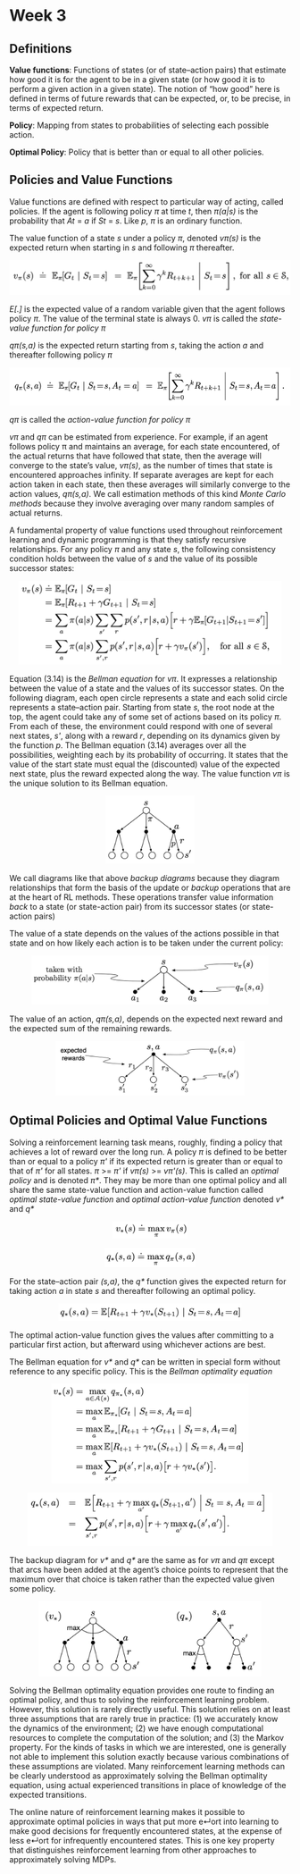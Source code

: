# Week 3

## Definitions

**Value functions**: Functions of states (or of state–action pairs) that
estimate how good it is for the agent to be in a given state (or how good it is
to perform a given action in a given state). The notion of “how good” here is
defined in terms of future rewards that can be expected, or, to be precise, in
terms of expected return.

**Policy**: Mapping from states to probabilities of selecting each possible
action.

**Optimal Policy**: Policy that is better than or equal to all other policies.

## Policies and Value Functions

Value functions are defined with respect to particular way of acting, called
policies. If the agent is following policy *π* at time *t*, then *π(a|s)* is the
probability that *At* = *a* if *St* = *s*. Like *p*, *π* is an ordinary
function.

The value function of a state *s* under a policy *π*, denoted *vπ(s)* is the
expected return when starting in *s* and following *π* thereafter.

<p align="center">
<img
src="https://github.com/vdouet/Reinforcement-Learning/blob/master/02%20-%20Reinforcement%20Learning%20Specialization%20-%20Alberta%20University%20/Images/valuefunction1.png"
alt="Update rule" title="Update rule" width="510" height="62" />
</p>

*E[.]* is the expected value of a random variable given that the agent follows
policy *π*. The value of the terminal state is always 0. *vπ* is called the
*state-value function for policy π*

*qπ(s,a)* is the expected return starting from *s*, taking the action *a* and
thereafter following policy *π*

<p align="center">
<img
src="https://github.com/vdouet/Reinforcement-Learning/blob/master/02%20-%20Reinforcement%20Learning%20Specialization%20-%20Alberta%20University%20/Images/actionvaluefunction.png"
alt="Update rule" title="Update rule" width="546" height="68" />
</p>

*qπ* is called the *action-value function for policy π*

*vπ* and *qπ* can be estimated from experience. For example, if an agent
follows policy π and maintains an average, for each state encountered, of the
actual returns that have followed that state, then the average will converge to
the state’s value, *vπ(s)*, as the number of times that state is encountered
approaches infinity. If separate averages are kept for each action taken in
each state, then these averages will similarly converge to the action values,
*qπ(s,a)*. We call estimation methods of this kind *Monte Carlo methods* because
they involve averaging over many random samples of actual returns.

A fundamental property of value functions used throughout reinforcement
learning and dynamic programming is that they satisfy recursive relationships.
For any policy *π* and any state *s*, the following consistency condition holds
between the value of *s* and the value of its possible successor states:

<p align="center">
<img
src="https://github.com/vdouet/Reinforcement-Learning/blob/master/02%20-%20Reinforcement%20Learning%20Specialization%20-%20Alberta%20University%20/Images/valuefunctionrecursive.png"
alt="Update rule" title="Update rule" width="472" height="150" />
</p>

Equation (3.14) is the *Bellman equation* for *vπ*. It expresses a relationship
between the value of a state and the values of its successor states. On the
following diagram, each open circle represents a state and each solid circle
represents a state–action pair. Starting from state *s*, the root node at the
top, the agent could take any of some set of actions based on its policy *π*.
From each of these, the environment could respond with one of several next
states, *s'*, along with a reward *r*, depending on its dynamics given by the
function *p*. The Bellman equation (3.14) averages over all the possibilities,
weighting each by its probability of occurring. It states that the value of the
start state must equal the (discounted) value of the expected next state, plus
the reward expected along the way. The value function *vπ* is the unique
solution to its Bellman equation.

<p align="center">
<img
src="https://github.com/vdouet/Reinforcement-Learning/blob/master/02%20-%20Reinforcement%20Learning%20Specialization%20-%20Alberta%20University%20/Images/backupdiagram.png"
alt="Update rule" title="Update rule" width="158" height="122" />
</p>

We call diagrams like that above *backup diagrams* because they diagram
relationships that form the basis of the update or *backup* operations that are
at the heart of RL methods. These operations transfer value information *back*
to a state (or state-action pair) from its successor states (or state-action
pairs)

The value of a state depends on the values of the actions possible in that state
and on how likely each action is to be taken under the current policy:

<p align="center">
<img
src="https://github.com/vdouet/Reinforcement-Learning/blob/master/02%20-%20Reinforcement%20Learning%20Specialization%20-%20Alberta%20University%20/Images/backupdiagramv.png"
alt="Update rule" title="Update rule" width="424" height="88" />
</p>

The value of an action, *qπ(s,a)*, depends on the expected next reward and the
expected sum of the remaining rewards.

<p align="center">
<img
src="https://github.com/vdouet/Reinforcement-Learning/blob/master/02%20-%20Reinforcement%20Learning%20Specialization%20-%20Alberta%20University%20/Images/backupdiagramq.png"
alt="Update rule" title="Update rule" width="338" height="98" />
</p>

## Optimal Policies and Optimal Value Functions

Solving a reinforcement learning task means, roughly, finding a policy that
achieves a lot of reward over the long run. A policy *π* is defined to be better
than or equal to a policy *π'* if its expected return is greater than or equal
to that of *π'* for all states. *π* >= *π'* if *vπ(s)* >= *vπ'(s)*. This is
called an *optimal policy* and is denoted *π\**. They may be more than one
optimal policy and all share the same state-value function and action-value
function called *optimal state-value function* and *optimal action-value
function* denoted *v\** and *q\**

<p align="center">
<img
src="https://github.com/vdouet/Reinforcement-Learning/blob/master/02%20-%20Reinforcement%20Learning%20Specialization%20-%20Alberta%20University%20/Images/vstar.png"
alt="Update rule" title="Update rule" width="134" height="31" />
</p>
<p align="center">
<img
src="https://github.com/vdouet/Reinforcement-Learning/blob/master/02%20-%20Reinforcement%20Learning%20Specialization%20-%20Alberta%20University%20/Images/qstar.png"
alt="Update rule" title="Update rule" width="163" height="34" />
</p>

For the state–action pair *(s,a)*, the *q\** function gives the expected return
for taking action *a* in state *s* and thereafter following an optimal policy.

<p align="center">
<img
src="https://github.com/vdouet/Reinforcement-Learning/blob/master/02%20-%20Reinforcement%20Learning%20Specialization%20-%20Alberta%20University%20/Images/qstarvstar.png"
alt="Update rule" title="Update rule" width="328" height="31" />
</p>

The optimal action-value function gives the values after committing to a
particular first action, but afterward using whichever actions are best.

The Bellman equation for *v\** and *q\** can be written in special form without
reference to any specific policy. This is the *Bellman optimality equation*

<p align="center">
<img
src="https://github.com/vdouet/Reinforcement-Learning/blob/master/02%20-%20Reinforcement%20Learning%20Specialization%20-%20Alberta%20University%20/Images/bellmanv.png"
alt="Update rule" title="Update rule" width="354" height="178" />
</p>
<p align="center">
<img
src="https://github.com/vdouet/Reinforcement-Learning/blob/master/02%20-%20Reinforcement%20Learning%20Specialization%20-%20Alberta%20University%20/Images/bellmanq.png"
alt="Update rule" title="Update rule" width="438" height="95" />
</p>

The backup diagram for *v\** and *q\** are the same as for *vπ* and *qπ* except
that arcs have been added at the agent’s choice points to represent that the
maximum over that choice is taken rather than the expected value given some
policy.

<p align="center">
<img
src="https://github.com/vdouet/Reinforcement-Learning/blob/master/02%20-%20Reinforcement%20Learning%20Specialization%20-%20Alberta%20University%20/Images/backupdiagramqvstar.png"
alt="Update rule" title="Update rule" width="398" height="134" />
</p>

Solving the Bellman optimality equation provides one route to finding an
optimal policy, and thus to solving the reinforcement learning problem.
However, this solution is rarely directly useful. This solution relies on at
least three assumptions that are rarely true in practice: (1) we accurately
know the dynamics of the environment; (2) we have enough computational
resources to complete the computation of the solution; and (3) the Markov
property. For the kinds of tasks in which we are interested, one is generally
not able to implement this solution exactly because various combinations of
these assumptions are violated. Many reinforcement learning methods can be
clearly understood as approximately solving the Bellman optimality equation,
using actual experienced transitions in place of knowledge of the expected
transitions.

The online nature of reinforcement learning makes it possible to approximate
optimal policies in ways that put more e↵ort into learning to make good
decisions for frequently encountered states, at the expense of less e↵ort for
infrequently encountered states. This is one key property that distinguishes
reinforcement learning from other approaches to approximately solving MDPs.
